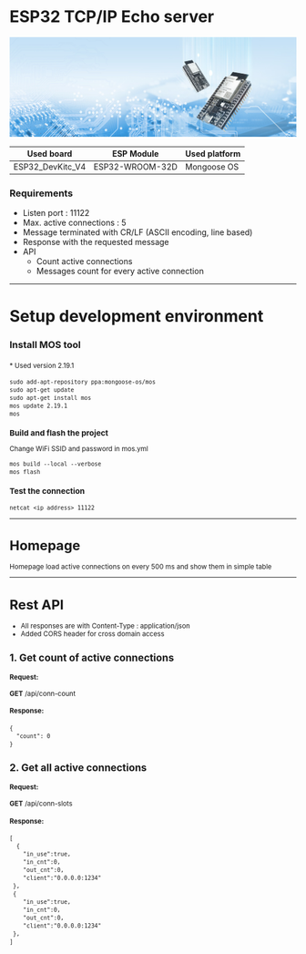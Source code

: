 # ESP32 TCP/IP Echo server

![DevKitC](./img/esp-devkits-banner3.jpg "DevKitC")

|Used board|ESP Module|Used platform|
|---|---|---|
|ESP32_DevKitc_V4|ESP32-WROOM-32D|Mongoose OS|

### Requirements

- Listen port : 11122
- Max. active connections : 5
- Message terminated with CR/LF (ASCII encoding, line based)
- Response with the requested message
- API 
  - Count active connections
  - Messages count for every active connection

---
# Setup development environment

### Install MOS tool
<small>* Used version 2.19.1
```
sudo add-apt-repository ppa:mongoose-os/mos
sudo apt-get update
sudo apt-get install mos
mos update 2.19.1
mos
```

### Build and flash the project

Change WiFi SSID and password in mos.yml

```
mos build --local --verbose
mos flash
```

### Test the connection

```
netcat <ip address> 11122
```
---
# Homepage

Homepage load active connections on every 500 ms and show them in simple table

---
# Rest API

- All responses are with Content-Type : application/json
- Added CORS header for cross domain access

## 1. Get count of active connections

#### Request:

**GET** /api/conn-count

#### Response:

```
{
  "count": 0
}
```


## 2. Get all active connections

#### Request:

**GET** /api/conn-slots

#### Response:

```
[
  {
    "in_use":true,
    "in_cnt":0,
    "out_cnt":0,
    "client":"0.0.0.0:1234"
 },
 {
    "in_use":true,
    "in_cnt":0,
    "out_cnt":0,
    "client":"0.0.0.0:1234"
 },
]
```